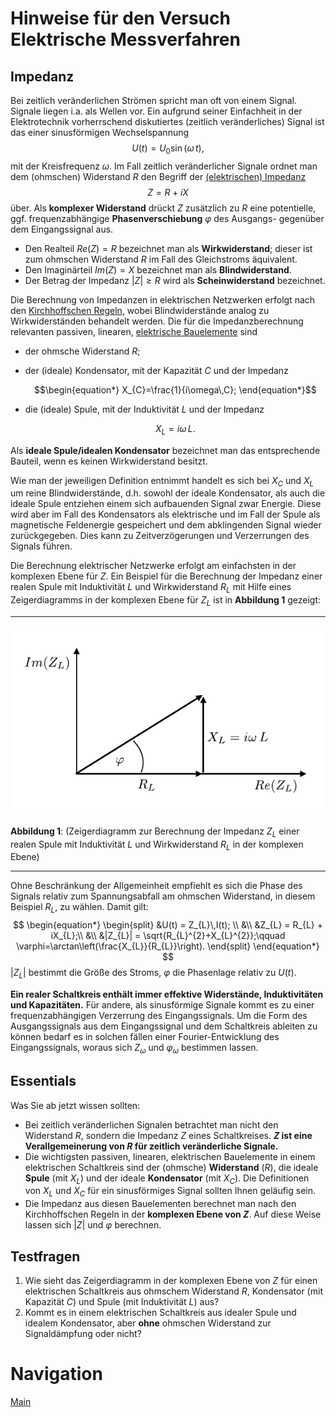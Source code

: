 # Hinweise für den Versuch Elektrische Messverfahren

## Impedanz

Bei zeitlich veränderlichen Strömen spricht man oft von einem Signal. Signale liegen i.a. als Wellen vor. Ein aufgrund seiner Einfachheit in der Elektrotechnik vorherrschend diskutiertes (zeitlich veränderliches) Signal ist das einer sinusförmigen Wechselspannung 
$$
\begin{equation*}
U(t) = U_{0}\sin(\omega\,t),
\end{equation*}
$$
mit der Kreisfrequenz $\omega$. Im Fall zeitlich veränderlicher Signale ordnet man dem (ohmschen) Widerstand $R$ den Begriff der [(elektrischen) Impedanz](https://de.wikipedia.org/wiki/Elektrische_Impedanz) 
$$
\begin{equation*}
Z = R + iX
\end{equation*}
$$
über. Als **komplexer Widerstand** drückt $Z$ zusätzlich zu $R$ eine potentielle, ggf. frequenzabhängige **Phasenverschiebung** $\varphi$ des Ausgangs- gegenüber dem Eingangssignal aus. 

- Den Realteil $Re(Z)=R$ bezeichnet man als **Wirkwiderstand**; dieser ist zum ohmschen Widerstand $R$ im Fall des Gleichstroms äquivalent.
- Den Imaginärteil $Im(Z)=X$ bezeichnet man als **Blindwiderstand**.
-  Der Betrag der Impedanz $|Z|\geq R$ wird als **Scheinwiderstand** bezeichnet. 

Die Berechnung von Impedanzen in elektrischen Netzwerken erfolgt nach den [Kirchhoffschen Regeln](https://de.wikipedia.org/wiki/Kirchhoffsche_Regeln), wobei Blindwiderstände analog zu Wirkwiderständen behandelt werden. Die für die Impedanzberechnung relevanten passiven, linearen, [elektrische Bauelemente](https://de.wikipedia.org/wiki/Elektrisches_Bauelement) sind

- der ohmsche Widerstand $R$;  

- der (ideale) Kondensator, mit der Kapazität $C$ und der Impedanz 
  ```math
  \begin{equation*}
  X_{C}=\frac{1}{i\omega\,C};
  \end{equation*}
  ```

- die (ideale) Spule, mit der Induktivität $L$ und der Impedanz
  ```math
  \begin{equation*}
  X_{L}=i\omega\,L.
  \end{equation*}
  ```

Als **ideale Spule/idealen Kondensator** bezeichnet man das entsprechende Bauteil, wenn es keinen Wirkwiderstand besitzt.

Wie man der jeweiligen Definition entnimmt handelt es sich bei $X_{C}$ und $X_{L}$ um reine Blindwiderstände, d.h. sowohl der ideale Kondensator, als auch die ideale Spule entziehen einem sich aufbauenden Signal zwar Energie. Diese wird aber im Fall des Kondensators als elektrische und im Fall der Spule als magnetische Feldenergie gespeichert und dem abklingenden Signal wieder zurückgegeben. Dies kann zu Zeitverzögerungen und Verzerrungen des Signals führen.

Die Berechnung elektrischer Netzwerke erfolgt am einfachsten in der komplexen Ebene für $Z$. Ein Beispiel für die Berechnung der Impedanz einer realen Spule mit Induktivität $L$ und Wirkwiderstand $R_{L}$ mit Hilfe eines Zeigerdiagramms in der komplexen Ebene für $Z_{L}$ ist in **Abbildung 1** gezeigt: 

---

<img src="../figures/Impedanz.png" width="750" style="zoom:100%;"/>

**Abbildung 1**: (Zeigerdiagramm zur Berechnung der Impedanz $Z_{L}$ einer realen Spule mit Induktivität $L$ und Wirkwiderstand $R_{L}$ in der komplexen Ebene)

---

Ohne Beschränkung der Allgemeinheit empfiehlt es sich die Phase des Signals relativ zum Spannungsabfall am ohmschen Widerstand, in diesem Beispiel $R_{L}$, zu wählen. Damit gilt:
$$
\begin{equation*}
\begin{split}
&U(t) = Z_{L}\,I(t); \\
&\\
&Z_{L} = R_{L} + iX_{L};\\
&\\
&|Z_{L}| = \sqrt{R_{L}^{2}+X_{L}^{2}};\qquad \varphi=\arctan\left(\frac{X_{L}}{R_{L}}\right).
\end{split}
\end{equation*}
$$
$|Z_{L}|$ bestimmt die Größe des Stroms, $\varphi$ die Phasenlage relativ zu $U(t)$.

**Ein realer Schaltkreis enthält immer effektive Widerstände, Induktivitäten und Kapazitäten.** Für andere, als sinusförmige Signale kommt es zu einer frequenzabhängigen Verzerrung des Eingangssignals. Um die Form des Ausgangssignals aus dem Eingangssignal und dem Schaltkreis ableiten zu können bedarf es in solchen fällen einer Fourier-Entwicklung des Eingangssignals, woraus sich $Z_{\omega}$ und $\varphi_{\omega}$ bestimmen lassen. 

## Essentials

Was Sie ab jetzt wissen sollten:

- Bei zeitlich veränderlichen Signalen betrachtet man nicht den Widerstand $R$, sondern die Impedanz $Z$ eines Schaltkreises. **$Z$ ist eine Verallgemeinerung von $R$ für zeitlich veränderliche Signale.**
- Die wichtigsten passiven, linearen, elektrischen Bauelemente in einem elektrischen Schaltkreis sind der (ohmsche) **Widerstand** ($R$), die ideale **Spule** (mit $X_{L}$) und der ideale **Kondensator** (mit $X_{C}$). Die Definitionen von $X_{L}$ und $X_{C}$ für ein sinusförmiges Signal sollten Ihnen geläufig sein.
- Die Impedanz aus diesen Bauelementen berechnet man nach den Kirchhoffschen Regeln in der **komplexen Ebene von $Z$**. Auf diese Weise lassen sich $|Z|$ und $\varphi$ berechnen.

## Testfragen

1. Wie sieht das Zeigerdiagramm in der komplexen Ebene von $Z$ für einen elektrischen Schaltkreis aus ohmschem Widerstand $R$, Kondensator (mit Kapazität $C$) und Spule (mit Induktivität $L$) aus?
1. Kommt es in einem elektrischen Schaltkreis aus idealer Spule und idealem Kondensator, aber **ohne** ohmschen Widerstand zur Signaldämpfung oder nicht?  

# Navigation

[Main](https://gitlab.kit.edu/kit/etp-lehre/p1-praktikum/students/-/tree/main/Elektrische_Messverfahren)
